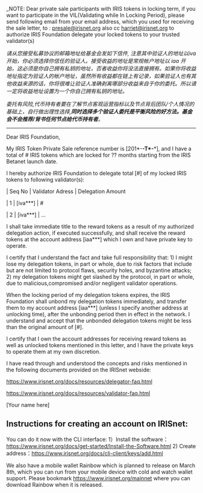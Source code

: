 _NOTE:  Dear private sale participants with IRIS tokens in locking term, if you want to participate in the VIL(Validating while In Locking Period),  please send following email from your email address, which you used for receiving the sale letter, to : presale@irisnet.org also cc harriet@irisnet.org to authorize IRIS Foundation delegate your locked tokens to your trusted validator(s)

_请从您接受私募协议的邮箱地址给基金会发如下信件, 注意其中验证人的地址以iva 开始，你必须选择你信任的验证人。接受收益的地址是常规帐户地址以  iaa 开始，这必须是你自己拥有私钥的地址，否者收益你将没法直接拥有。如果你将收益地址指定为验证人的帐户地址，虽然所有收益都在链上有记录，如果验证人也有其他收益来源的话，你将很难让验证人准确剥离哪部分收益来自于你的委托。所以请一定将收益地址设置为一个你自己拥有私钥的地址。_

_委托有风险,代币持有者要在了解节点客观运营指标以及节点背后团队/个人情况的基础上，自行做出理性选择,**同时选择多个验证人委托是平衡风险的好方法。基金会不会推荐/背书任何节点给代币持有者**。_
  
----------------------------------------------------------------------------------------------

Dear IRIS Foundation, 

My IRIS Token Private Sale reference number is [201*-**-T*-***], and I have a total of # IRIS tokens which are locked for ?? months starting from the IRIS Betanet launch date. 

I hereby authorize IRIS Foundation to delegate total [#] of my locked IRIS tokens to following validator(s):

|  Seq No   |   Validator Adress   |   Delegation Amount 

|    1      |      [iva***]        |       # 

|    2      |      [iva***]        |       ...

I shall take immediate title to the reward tokens as a result of my authorized delegation action, if executed successfully, and shall receive the reward tokens at the account address [iaa***] which I own and have private key to operate.

I certify that I understand the fact and take full responsibility that: 1) I might lose my delegation tokens, in part or whole, due to risk factors that include but are not limited to protocol flaws, security holes, and byzantine attacks; 2) my delegation tokens might get slashed by the protocol, in part or whole, due to malicious,compromised and/or negligent validator operations.

When the locking period of my delegation tokens expires, the IRIS Foundation shall unbond my delegation tokens immediately, and transfer them to my account address [iaa***] (unless I specify another address at unlocking time), after the unbonding period then in effect in the network.  I understand and accept that the unbonded delegation tokens might be less than the original amount of [#].

I certify that I own the account addresses for receiving reward tokens as well as unlocked tokens mentioned in this letter, and I have the private keys to operate them at my own discretion.

I have read through and understood the concepts and risks mentioned in the following documents provided on the IRISnet webside:

https://www.irisnet.org/docs/resources/delegator-faq.html

https://www.irisnet.org/docs/resources/validator-faq.html


[Your name here]



Instructions for creating an account on IRISnet:
--------------------------------------------
You can do it now with the CLI interface:
1）Install the software：https://www.irisnet.org/docs/get-started/Install-the-Software.html
2) Create address：https://www.irisnet.org/docs/cli-client/keys/add.html

We also have a mobile wallet Rainbow which is planned to release on March 8th, which you can run from your mobile device with cold and watch wallet support. Please bookmark https://www.irisnet.org/mainnet where you can download Rainbow when it is released. 

